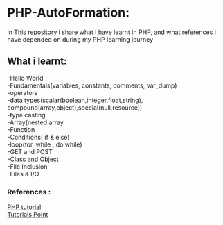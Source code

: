 # PHP-AutoFormation:
in This repository i share what i have learnt in PHP, and what references i have depended on during my PHP learning journey  
## What i learnt: 
-Hello World  
-Fundamentals(variables, constants, comments, var_dump)    
-operators   
-data types(scalar(boolean,integer,float,string), compound(array,object),special(null,resource))  
-type casting     
-Array(nested array    
-Function   
-Conditions( if & else)   
-loop(for, while , do while)       
-GET and POST    
-Class and Object    
-File Inclusion   
-Files & I/O  






### References :  
[PHP tutorial](https://www.phptutorial.net/)  
[Tutorials Point](https://www.tutorialspoint.com/index.htm)  